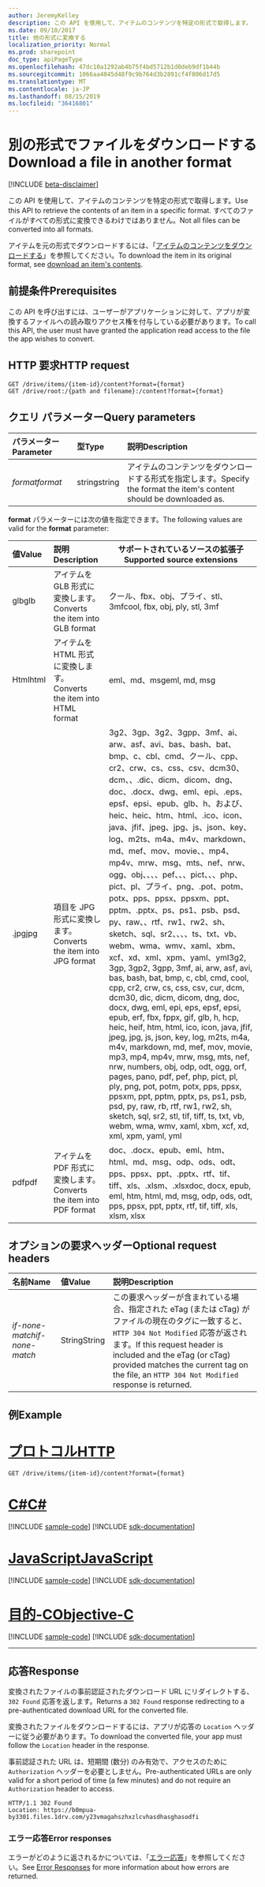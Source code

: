 ```yaml
---
author: JeremyKelley
description: この API を使用して、アイテムのコンテンツを特定の形式で取得します。
ms.date: 09/10/2017
title: 他の形式に変換する
localization_priority: Normal
ms.prod: sharepoint
doc_type: apiPageType
ms.openlocfilehash: 47dc10a1292ab4b75f4bd5712b1d0deb9df1b44b
ms.sourcegitcommit: 1066aa4045d48f9c9b764d3b2891cf4f806d17d5
ms.translationtype: MT
ms.contentlocale: ja-JP
ms.lasthandoff: 08/15/2019
ms.locfileid: "36416801"
---
```

# <a name="download-a-file-in-another-format"></a><span data-ttu-id="60e23-103">別の形式でファイルをダウンロードする</span><span class="sxs-lookup"><span data-stu-id="60e23-103">Download a file in another format</span></span>

[!INCLUDE [beta-disclaimer](../../includes/beta-disclaimer.md)]

<span data-ttu-id="60e23-104">この API を使用して、アイテムのコンテンツを特定の形式で取得します。</span><span class="sxs-lookup"><span data-stu-id="60e23-104">Use this API to retrieve the contents of an item in a specific format.</span></span>
<span data-ttu-id="60e23-105">すべてのファイルがすべての形式に変換できるわけではありません。</span><span class="sxs-lookup"><span data-stu-id="60e23-105">Not all files can be converted into all formats.</span></span>

<span data-ttu-id="60e23-106">アイテムを元の形式でダウンロードするには、「[アイテムのコンテンツをダウンロードする](driveitem-get-content.md)」を参照してください。</span><span class="sxs-lookup"><span data-stu-id="60e23-106">To download the item in its original format, see [download an item's contents](driveitem-get-content.md).</span></span>

## <a name="prerequisites"></a><span data-ttu-id="60e23-107">前提条件</span><span class="sxs-lookup"><span data-stu-id="60e23-107">Prerequisites</span></span>

<span data-ttu-id="60e23-108">この API を呼び出すには、ユーザーがアプリケーションに対して、アプリが変換するファイルへの読み取りアクセス権を付与している必要があります。</span><span class="sxs-lookup"><span data-stu-id="60e23-108">To call this API, the user must have granted the application read access to the file the app wishes to convert.</span></span>

## <a name="http-request"></a><span data-ttu-id="60e23-109">HTTP 要求</span><span class="sxs-lookup"><span data-stu-id="60e23-109">HTTP request</span></span>

<!-- { "blockType": "ignored" } -->

```http
GET /drive/items/{item-id}/content?format={format}
GET /drive/root:/{path and filename}:/content?format={format}
```

## <a name="query-parameters"></a><span data-ttu-id="60e23-110">クエリ パラメーター</span><span class="sxs-lookup"><span data-stu-id="60e23-110">Query parameters</span></span>

| <span data-ttu-id="60e23-111">パラメーター</span><span class="sxs-lookup"><span data-stu-id="60e23-111">Parameter</span></span>      | <span data-ttu-id="60e23-112">型</span><span class="sxs-lookup"><span data-stu-id="60e23-112">Type</span></span>  | <span data-ttu-id="60e23-113">説明</span><span class="sxs-lookup"><span data-stu-id="60e23-113">Description</span></span>                                                    |
|:----------|:-------|:---------------------------------------------------------------|
| <span data-ttu-id="60e23-114">_format_</span><span class="sxs-lookup"><span data-stu-id="60e23-114">_format_</span></span>  | <span data-ttu-id="60e23-115">string</span><span class="sxs-lookup"><span data-stu-id="60e23-115">string</span></span> | <span data-ttu-id="60e23-116">アイテムのコンテンツをダウンロードする形式を指定します。</span><span class="sxs-lookup"><span data-stu-id="60e23-116">Specify the format the item's content should be downloaded as.</span></span> |


<span data-ttu-id="60e23-117">**format** パラメーターには次の値を指定できます。</span><span class="sxs-lookup"><span data-stu-id="60e23-117">The following values are valid for the **format** parameter:</span></span>

| <span data-ttu-id="60e23-118">値</span><span class="sxs-lookup"><span data-stu-id="60e23-118">Value</span></span> | <span data-ttu-id="60e23-119">説明</span><span class="sxs-lookup"><span data-stu-id="60e23-119">Description</span></span>                        | <span data-ttu-id="60e23-120">サポートされているソースの拡張子</span><span class="sxs-lookup"><span data-stu-id="60e23-120">Supported source extensions</span></span>
|:------|:-----------------------------------|---------------------------------
| <span data-ttu-id="60e23-121">glb</span><span class="sxs-lookup"><span data-stu-id="60e23-121">glb</span></span>   | <span data-ttu-id="60e23-122">アイテムを GLB 形式に変換します。</span><span class="sxs-lookup"><span data-stu-id="60e23-122">Converts the item into GLB format</span></span>  | <span data-ttu-id="60e23-123">クール、fbx、obj、プライ、stl、3mf</span><span class="sxs-lookup"><span data-stu-id="60e23-123">cool, fbx, obj, ply, stl, 3mf</span></span>
| <span data-ttu-id="60e23-124">Html</span><span class="sxs-lookup"><span data-stu-id="60e23-124">html</span></span>  | <span data-ttu-id="60e23-125">アイテムを HTML 形式に変換します。</span><span class="sxs-lookup"><span data-stu-id="60e23-125">Converts the item into HTML format</span></span> | <span data-ttu-id="60e23-126">eml、md、msg</span><span class="sxs-lookup"><span data-stu-id="60e23-126">eml, md, msg</span></span>
| <span data-ttu-id="60e23-127">.jpg</span><span class="sxs-lookup"><span data-stu-id="60e23-127">jpg</span></span>   | <span data-ttu-id="60e23-128">項目を JPG 形式に変換します。</span><span class="sxs-lookup"><span data-stu-id="60e23-128">Converts the item into JPG format</span></span>  | <span data-ttu-id="60e23-129">3g2、3gp、3g2、3gpp、3mf、ai、arw、asf、avi、bas、bash、bat、bmp、c、cbl、cmd、クール、cpp、cr2、crw、cs、css、csv、dcm30、dcm、、.dic、dicm、dicom、dng、doc、.docx、dwg、eml、epi、.eps、epsf、epsi、epub、glb、h、および、heic、heic、htm、html、.ico、icon、java、jfif、jpeg、jpg、js、json、key、log、m2ts、m4a、m4v、markdown、md、mef、mov、movie、、mp4、mp4v、mrw、msg、mts、nef、nrw、ogg、obj、、、、pef、、、pict、、、php、pict、pl、プライ、png、.pot、potm、potx、pps、ppsx、ppsxm、ppt、pptm、.pptx、ps、ps1、psb、psd、py、raw、、rtf、rw1、rw2、sh、sketch、sql、sr2、、、、ts、txt、vb、webm、wma、wmv、xaml、xbm、xcf、xd、xml、xpm、yaml、yml</span><span class="sxs-lookup"><span data-stu-id="60e23-129">3g2, 3gp, 3gp2, 3gpp, 3mf, ai, arw, asf, avi, bas, bash, bat, bmp, c, cbl, cmd, cool, cpp, cr2, crw, cs, css, csv, cur, dcm, dcm30, dic, dicm, dicom, dng, doc, docx, dwg, eml, epi, eps, epsf, epsi, epub, erf, fbx, fppx, gif, glb, h, hcp, heic, heif, htm, html, ico, icon, java, jfif, jpeg, jpg, js, json, key, log, m2ts, m4a, m4v, markdown, md, mef, mov, movie, mp3, mp4, mp4v, mrw, msg, mts, nef, nrw, numbers, obj, odp, odt, ogg, orf, pages, pano, pdf, pef, php, pict, pl, ply, png, pot, potm, potx, pps, ppsx, ppsxm, ppt, pptm, pptx, ps, ps1, psb, psd, py, raw, rb, rtf, rw1, rw2, sh, sketch, sql, sr2, stl, tif, tiff, ts, txt, vb, webm, wma, wmv, xaml, xbm, xcf, xd, xml, xpm, yaml, yml</span></span>
| <span data-ttu-id="60e23-130">pdf</span><span class="sxs-lookup"><span data-stu-id="60e23-130">pdf</span></span>   | <span data-ttu-id="60e23-131">アイテムを PDF 形式に変換します。</span><span class="sxs-lookup"><span data-stu-id="60e23-131">Converts the item into PDF format</span></span>  | <span data-ttu-id="60e23-132">doc、.docx、epub、eml、htm、html、md、msg、odp、ods、odt、pps、ppsx、ppt、.pptx、rtf、tif、tiff、xls、.xlsm、.xlsx</span><span class="sxs-lookup"><span data-stu-id="60e23-132">doc, docx, epub, eml, htm, html, md, msg, odp, ods, odt, pps, ppsx, ppt, pptx, rtf, tif, tiff, xls, xlsm, xlsx</span></span>

## <a name="optional-request-headers"></a><span data-ttu-id="60e23-133">オプションの要求ヘッダー</span><span class="sxs-lookup"><span data-stu-id="60e23-133">Optional request headers</span></span>

| <span data-ttu-id="60e23-134">名前</span><span class="sxs-lookup"><span data-stu-id="60e23-134">Name</span></span>            | <span data-ttu-id="60e23-135">値</span><span class="sxs-lookup"><span data-stu-id="60e23-135">Value</span></span>   | <span data-ttu-id="60e23-136">説明</span><span class="sxs-lookup"><span data-stu-id="60e23-136">Description</span></span>                                                                                                                                              |
|:----------------|:--------|:---------------------------------------------------------------------------------------------------------------------------------------------------------|
| <span data-ttu-id="60e23-137">_if-none-match_</span><span class="sxs-lookup"><span data-stu-id="60e23-137">_if-none-match_</span></span> | <span data-ttu-id="60e23-138">String</span><span class="sxs-lookup"><span data-stu-id="60e23-138">String</span></span>  | <span data-ttu-id="60e23-139">この要求ヘッダーが含まれている場合、指定された eTag (または cTag) がファイルの現在のタグに一致すると、`HTTP 304 Not Modified` 応答が返されます。</span><span class="sxs-lookup"><span data-stu-id="60e23-139">If this request header is included and the eTag (or cTag) provided matches the current tag on the file, an `HTTP 304 Not Modified` response is returned.</span></span> |

## <a name="example"></a><span data-ttu-id="60e23-140">例</span><span class="sxs-lookup"><span data-stu-id="60e23-140">Example</span></span>


# <a name="httptabhttp"></a>[<span data-ttu-id="60e23-141">プロトコル</span><span class="sxs-lookup"><span data-stu-id="60e23-141">HTTP</span></span>](#tab/http)
<!-- { "blockType": "request", "name": "convert-item-content", "scopes": "files.read" } -->

```http
GET /drive/items/{item-id}/content?format={format}
```
# <a name="ctabcsharp"></a>[<span data-ttu-id="60e23-142">C#</span><span class="sxs-lookup"><span data-stu-id="60e23-142">C#</span></span>](#tab/csharp)
[!INCLUDE [sample-code](../includes/snippets/csharp/convert-item-content-csharp-snippets.md)]
[!INCLUDE [sdk-documentation](../includes/snippets/snippets-sdk-documentation-link.md)]

# <a name="javascripttabjavascript"></a>[<span data-ttu-id="60e23-143">JavaScript</span><span class="sxs-lookup"><span data-stu-id="60e23-143">JavaScript</span></span>](#tab/javascript)
[!INCLUDE [sample-code](../includes/snippets/javascript/convert-item-content-javascript-snippets.md)]
[!INCLUDE [sdk-documentation](../includes/snippets/snippets-sdk-documentation-link.md)]

# <a name="objective-ctabobjc"></a>[<span data-ttu-id="60e23-144">目的-C</span><span class="sxs-lookup"><span data-stu-id="60e23-144">Objective-C</span></span>](#tab/objc)
[!INCLUDE [sample-code](../includes/snippets/objc/convert-item-content-objc-snippets.md)]
[!INCLUDE [sdk-documentation](../includes/snippets/snippets-sdk-documentation-link.md)]

---


## <a name="response"></a><span data-ttu-id="60e23-145">応答</span><span class="sxs-lookup"><span data-stu-id="60e23-145">Response</span></span>

<span data-ttu-id="60e23-146">変換されたファイルの事前認証されたダウンロード URL にリダイレクトする、`302 Found` 応答を返します。</span><span class="sxs-lookup"><span data-stu-id="60e23-146">Returns a `302 Found` response redirecting to a pre-authenticated download URL for the converted file.</span></span>

<span data-ttu-id="60e23-147">変換されたファイルをダウンロードするには、アプリが応答の `Location` ヘッダーに従う必要があります。</span><span class="sxs-lookup"><span data-stu-id="60e23-147">To download the converted file, your app must follow the `Location` header in the response.</span></span>

<span data-ttu-id="60e23-148">事前認証された URL は、短期間 (数分) のみ有効で、アクセスのために `Authorization` ヘッダーを必要としません。</span><span class="sxs-lookup"><span data-stu-id="60e23-148">Pre-authenticated URLs are only valid for a short period of time (a few minutes) and do not require an `Authorization` header to access.</span></span>

<!-- { "blockType": "response", "@odata.type": "stream" } -->

```http
HTTP/1.1 302 Found
Location: https://b0mpua-by3301.files.1drv.com/y23vmagahszhxzlcvhasdhasghasodfi
```

### <a name="error-responses"></a><span data-ttu-id="60e23-149">エラー応答</span><span class="sxs-lookup"><span data-stu-id="60e23-149">Error responses</span></span>

<span data-ttu-id="60e23-150">エラーがどのように返されるかについては、「[エラー応答][error-response]」を参照してください。</span><span class="sxs-lookup"><span data-stu-id="60e23-150">See [Error Responses][error-response] for more information about how errors are returned.</span></span>

[error-response]: /graph/errors
[file-facet]: ../resources/file.md

<!--
{
  "type": "#page.annotation",
  "description": "Convert the contents of an item in OneDrive to a different format.",
  "keywords": "convert,pdf,convert to pdf",
  "section": "documentation",
  "tocPath": "Items/Download formats",
  "suppressions": [
  ]
}
-->
